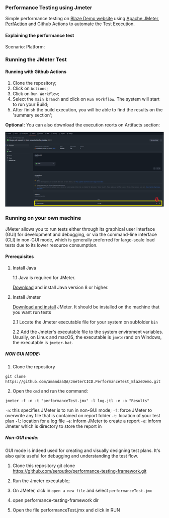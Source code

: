 ### Performance Testing using Jmeter
Simple performance testing on [Blaze Demo website](https://blazedemo.com/) using [Apache JMeter](https://jmeter.apache.org/), [PerfAction](https://github.com/QAInsights/PerfAction) and Github Actions to automate the Test Execution.

#### Explaining the performance test

Scenario:
Platform: 

### Running the JMeter Test

#### Running with Github Actions

1. Clone the repository;
2. Click on `Actions`;
3. Click on `Run Workflow`;
4. Select the `main branch` and click on `Run Workflow`. The system will start to run your Build;
5. After finish the build execution, you will be able to find the results on the 'summary section';

**Optional:** You can also download the execution reorts on Artifacts section: 

![Summary Section](assets/img_download_jmeter_report.png)


### Running on your own machine 

JMeter allows you to run tests either through its graphical user interface (GUI) for development and debugging, or via the command-line interface (CLI) in non-GUI mode, which is generally preferred for large-scale load tests due to its lower resource consumption.

#### Prerequisites

1. Install Java

    1.1 Java is required for JMeter. 
    
    [Download](https://www.java.com/download/ie_manual.jsp) and install Java version 8 or higher.

2. Install Jmeter

    [Download and install](https://www.java.com/download/ie_manual.jsp) JMeter. It should be installed on the machine that you want run tests

    2.1 Locate the Jmeter executable file for your system on subfolder `bin`

    2.2 Add the Jmeter's executable file to the system enviroment variables. Usually, on Linux and macOS, the executable is `jmeter`and on Windows, the executable is `jmeter.bat`.


##### NON GUI MODE:
1. Clone the repository 

```command 
git clone https://github.com/amandaaQA/JmeterCICD.PerformanceTest_BlazeDemo.git
```
2. Open the `cmd` and run the command: 

```command 
jmeter -f -n -t "performanceTest.jmx" -l log.jtl -e -o "Results"
```
`-n`: this specifies JMeter is to run in non-GUI mode;
`-f`: force JMeter to overwrite any file that is contained on report folder
`-t`: location of your test plan
`-l`: location for a log file
`-e`: inform JMeter to create a report
`-o`: inform Jmeter which is directory to store the report in

#####  Non-GUI mode:
GUI mode is indeed used for creating and visually designing test plans. It's also quite useful for debugging and understanding the test flow.

1. Clone this repository git clone https://github.com/serputko/performance-testing-framework.git

2. Run the Jmeter executable;

3. On JMeter, clck in `open a new file` and select `performanceTest.jmx`

4. open performance-testing-framework dir

5. Open the file performanceTest.jmx and click in RUN